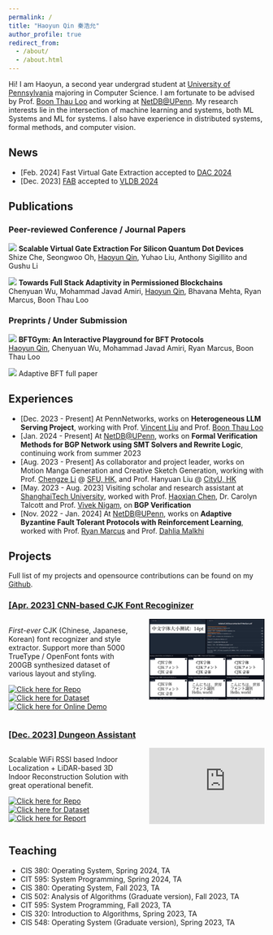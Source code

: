 ```yaml
---
permalink: /
title: "Haoyun Qin 秦浩允"
author_profile: true
redirect_from: 
  - /about/
  - /about.html
---
```


Hi! I am Haoyun, a second year undergrad student at [University of Pennsylvania](https://upenn.edu) majoring in Computer Science. I am fortunate to be advised by Prof. [Boon Thau Loo](https://boonloo.cis.upenn.edu/) and working at [NetDB@UPenn](https://netdb.cis.upenn.edu/). My research interests lie in the intersection of machine learning and systems, both ML Systems and ML for systems. I also have experience in distributed systems, formal methods, and computer vision.

## News

* [Feb. 2024] Fast Virtual Gate Extraction accepted to [DAC 2024](https://www.dac.com/)
* [Dec. 2023] [FAB](https://scholar.google.com/citations?view_op=view_citation&hl=zh-CN&user=OuneFS8AAAAJ&citation_for_view=OuneFS8AAAAJ:u5HHmVD_uO8C) accepted to [VLDB 2024](https://vldb.org/2024/)

## Publications

### Peer-reviewed Conference / Journal Papers

[![](https://img.shields.io/badge/DAC-2024-blue?style=flat-square)](https://www.dac.com/) **Scalable Virtual Gate Extraction For Silicon Quantum Dot Devices**<br>
Shize Che, Seongwoo Oh, <ins>Haoyun Qin</ins>, Yuhao Liu, Anthony Sigillito and Gushu Li

[![](https://img.shields.io/badge/VLDB-2024-blue?style=flat-square)](https://vldb.org/2024/) **Towards Full Stack Adaptivity in Permissioned Blockchains**<br>
Chenyuan Wu, Mohammad Javad Amiri, <ins>Haoyun Qin</ins>, Bhavana Mehta, Ryan Marcus, Boon Thau Loo

### Preprints / Under Submission

[![](https://img.shields.io/badge/VLDB-2024-blue?style=flat-square)](https://vldb.org/2024/) **BFTGym: An Interactive Playground for BFT Protocols**<br>
<ins>Haoyun Qin</ins>, Chenyuan Wu, Mohammad Javad Amiri, Ryan Marcus, Boon Thau Loo

[![](https://img.shields.io/badge/NSDI-2025-blue?style=flat-square)](https://www.usenix.org/conference/nsdi25) Adaptive BFT full paper 

## Experiences

* [Dec. 2023 - Present] At PennNetworks, works on **Heterogeneous LLM Serving Project**, working with Prof. [Vincent Liu](https://vincen.tl) and Prof. [Boon Thau Loo](https://boonloo.cis.upenn.edu/)
* [Jan. 2024 - Present] At [NetDB@UPenn](https://netdb.cis.upenn.edu/), works on **Formal Verification Methods for BGP Network using SMT Solvers and Rewrite Logic**, continuing work from summer 2023
* [Aug. 2023 - Present] As collaborator and project leader, works on Motion Manga Generation and Creative Sketch Generation, working with Prof. [Chengze Li](https://moeka.me/) @ [SFU, HK](https://www.sfu.edu.hk/en/), and Prof. Hanyuan Liu @ [CityU, HK](https://www.cityu.edu.hk/)
* [May. 2023 - Aug. 2023] Visiting scholar and research assistant at [ShanghaiTech University](https://www.shanghaitech.edu.cn/eng/), worked with Prof. [Haoxian Chen](https://faculty.sist.shanghaitech.edu.cn/hxchen/), Dr. Carolyn Talcott and Prof. [Vivek Nigam](https://nigam.info/), on **BGP Verification**
* [Nov. 2022 - Jan. 2024] At [NetDB@UPenn](https://netdb.cis.upenn.edu/), works on **Adaptive Byzantine Fault Tolerant Protocols with Reinforcement Learning**, worked with Prof. [Ryan Marcus](https://rmarcus.info/blog/) and Prof. [Dahlia Malkhi](https://malkhi.com/)

## Projects

Full list of my projects and opensource contributions can be found on my [Github](https://github.com/JeffersonQin).

### [[Apr. 2023] CNN-based CJK Font Recoginizer](https://github.com/JeffersonQin/YuzuMarker.FontDetection)

<div style="overflow: auto">
  <div style="float: left; width: 50%;">
      <p>
        <i>First-ever</i> CJK (Chinese, Japanese, Korean) font recognizer and style extractor. Support more than 5000 TrueType / OpenFont fonts with 200GB synthesized dataset of various layout and styling.
      </p>
      <p>
        <a href="https://github.com/JeffersonQin/YuzuMarker.FontDetection"><img alt="Click here for Repo" src="https://img.shields.io/github/stars/JeffersonQin/YuzuMarker.FontDetection?style=social"/></a>
        <a href="https://huggingface.co/datasets/gyrojeff/YuzuMarker.FontDetection/tree/master"><img alt="Click here for Dataset" src="https://img.shields.io/badge/🤗-Dataset-blue.svg"/></a>
        <a href="https://huggingface.co/spaces/gyrojeff/YuzuMarker.FontDetection"><img alt="Click here for Online Demo" src="https://img.shields.io/badge/🤗-Online%20Demo-blue.svg"/></a>
      </p>
  </div>
  <div style="float: right; width: 45%;">
      <img src="images/font.png">
  </div>
</div>

### [[Dec. 2023] Dungeon Assistant](https://github.com/JeffersonQin/DungeonAssistant)

<div style="overflow: auto">
  <div style="float: left; width: 50%;">
      <p>
        Scalable WiFi RSSI based Indoor Localization + LiDAR-based 3D Indoor Reconstruction Solution with great operational benefit.
      </p>
      <p>
        <a href="https://github.com/JeffersonQin/DungeonAssistant"><img alt="Click here for Repo" src="https://img.shields.io/github/stars/JeffersonQin/DungeonAssistant?style=social"/></a>
        <a href="https://huggingface.co/datasets/gyrojeff/DungeonAssistant"><img alt="Click here for Dataset" src="https://img.shields.io/badge/🤗-Dataset-blue.svg"/></a>
        <a href="https://github.com/JeffersonQin/DungeonAssistant/blob/master/report.pdf"><img alt="Click here for Report" src="https://img.shields.io/badge/pdf-report-blue.svg"/></a>
      </p>
  </div>
  <div style="float: right; width: 45%;">
      <iframe src="https://www.youtube.com/embed/XT8v7n0ZuOk?si=6VIK2bnJ5fObnwTx" title="YouTube video player" frameborder="0" allow="accelerometer; autoplay; clipboard-write; encrypted-media; gyroscope; picture-in-picture; web-share" referrerpolicy="strict-origin-when-cross-origin" allowfullscreen></iframe>
  </div>
</div>

## Teaching

* CIS 380: Operating System, Spring 2024, TA
* CIT 595: System Programming, Spring 2024, TA
* CIS 380: Operating System, Fall 2023, TA
* CIS 502: Analysis of Algorithms (Graduate version), Fall 2023, TA
* CIT 595: System Programming, Fall 2023, TA
* CIS 320: Introduction to Algorithms, Spring 2023, TA
* CIS 548: Operating System (Graduate version), Spring 2023, TA
